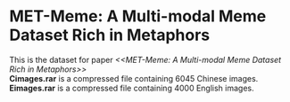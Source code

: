 # MET-Meme: A Multi-modal Meme Dataset Rich in Metaphors
This is the dataset for paper *<<MET-Meme: A Multi-modal Meme Dataset Rich in Metaphors>>*  <br>
**Cimages.rar** is a compressed file containing 6045 Chinese images.<br>
**Eimages.rar** is a compressed file containing 4000 English images.
